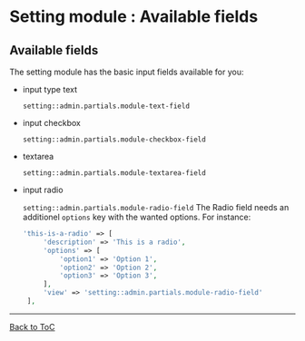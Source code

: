 # Setting module : Available fields


## Available fields


The setting module has the basic input fields available for you:

- input type text

  `setting::admin.partials.module-text-field`
- input checkbox

  `setting::admin.partials.module-checkbox-field`
- textarea

  `setting::admin.partials.module-textarea-field`
- input radio

  `setting::admin.partials.module-radio-field`
  The Radio field needs an additionel `options` key with the wanted options. For instance:
  
  ``` php
  'this-is-a-radio' => [
       'description' => 'This is a radio',
       'options' => [
           'option1' => 'Option 1',
           'option2' => 'Option 2',
           'option3' => 'Option 3',
       ],
       'view' => 'setting::admin.partials.module-radio-field'
   ],
   ```
  
***

[Back to ToC](../readme.md)